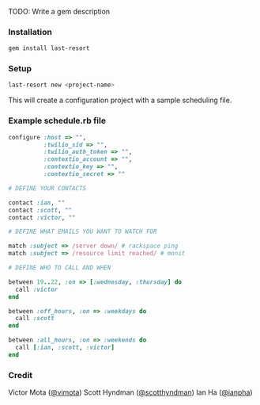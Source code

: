 TODO: Write a gem description

### Installation

```sh
gem install last-resort
```

### Setup

```sh
last-resort new <project-name>
```
This will create a configuration project with a sample scheduling file.

### Example schedule.rb file

```ruby
configure :host => "",
          :twilio_sid => "",
          :twilio_auth_token => "",
          :contextio_account => "",
          :contextio_key => "",
          :contextio_secret => ""

# DEFINE YOUR CONTACTS

contact :ian, ""
contact :scott, ""
contact :victor, ""

# DEFINE WHAT EMAILS YOU WANT TO WATCH FOR

match :subject => /server down/ # rackspace ping
match :subject => /resource limit reached/ # monit

# DEFINE WHO TO CALL AND WHEN

between 19..22, :on => [:wednesday, :thursday] do
  call :victor
end

between :off_hours, :on => :weekdays do
  call :scott
end

between :all_hours, :on => :weekends do
  call [:ian, :scott, :victor]
end
```

### Credit
Victor Mota ([@vimota](http://www.twitter.com/vimota))
Scott Hyndman ([@scotthyndman](http://www.twitter.com/scotthyndman))
Ian Ha ([@ianpha](http://www.twitter.com/ianpha))